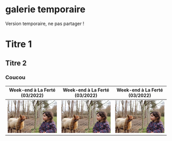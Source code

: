 # galerie temporaire
Version temporaire, ne pas partager !
# Titre 1
## Titre 2
### Coucou

| Week-end à La Ferté (03/2022)  | Week-end à La Ferté (03/2022) | Week-end à La Ferté (03/2022) |
| ------------- | ------------- | ------------- |
| [<img src="/docs/assets/2022.03-we-la-ferte.jpg" width="200">](https://www.amazon.fr/photos/share/Vd7vxXUGQzEclexOHS9igCpzEsfOQl4sCLsp8LG2moV)  | <img src="/docs/assets/2022.03-we-la-ferte.jpg" alt="drawing" width="200"/>  | <img src="/docs/assets/2022.03-we-la-ferte.jpg" alt="drawing" width="200"/>  |
